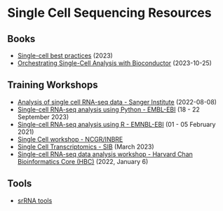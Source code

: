 # Single Cell Sequencing Resources

## Books
- [Single-cell best practices](https://www.sc-best-practices.org/preamble.html) (2023)
- [Orchestrating Single-Cell Analysis with Bioconductor](https://bioconductor.org/books/release/OSCA/) (2023-10-25)
## Training Workshops
- [Analysis of single cell RNA-seq data - Sanger Institute](https://www.singlecellcourse.org/) (2022-08-08)
- [Single-cell RNA-seq analysis using Python - EMBL-EBI](https://www.ebi.ac.uk/training/events/single-cell-rna-seq-analysis-2023/) (18 - 22 September 2023)
- [Single-cell RNA-seq analysis using R - EMNBL-EBI](https://www.ebi.ac.uk/training/events/single-cell-rna-seq-analysis-using-r-virtual/) (01 - 05 February 2021)
- [Single Cell workshop - NCGR/INBRE](http://gateway.training.ncgr.org/single-cell-workshop/)
- [Single Cell Transcriptomics - SIB](https://sib-swiss.github.io/single-cell-training-archived/2023.3/) (March 2023)
- [Single-cell RNA-seq data analysis workshop - Harvard Chan Bioinformatics Core (HBC)](https://hbctraining.github.io/scRNA-seq_online/) (2022, January 6)
## Tools
- [srRNA tools](https://www.scrna-tools.org/)
